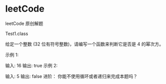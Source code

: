 # leetCode
leetCode 原创解题


Test1.class

给定一个整数 (32 位有符号整数)，请编写一个函数来判断它是否是 4 的幂次方。

示例 1:

输入: 16
输出: true
示例 2:

输入: 5
输出: false
进阶：
你能不使用循环或者递归来完成本题吗？   

